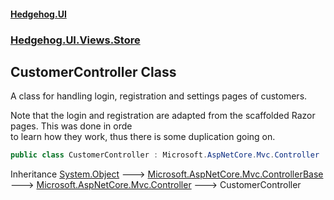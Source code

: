 #### [Hedgehog.UI](index.md 'index')
### [Hedgehog.UI.Views.Store](Hedgehog_UI_Views_Store.md 'Hedgehog.UI.Views.Store')
## CustomerController Class
A class for handling login, registration and settings pages of customers.  
  
Note that the login and registration are adapted from the scaffolded Razor pages. This was done in orde  
to learn how they work, thus there is some duplication going on.  
```csharp
public class CustomerController : Microsoft.AspNetCore.Mvc.Controller
```

Inheritance [System.Object](https://docs.microsoft.com/en-us/dotnet/api/System.Object 'System.Object') &#129106; [Microsoft.AspNetCore.Mvc.ControllerBase](https://docs.microsoft.com/en-us/dotnet/api/Microsoft.AspNetCore.Mvc.ControllerBase 'Microsoft.AspNetCore.Mvc.ControllerBase') &#129106; [Microsoft.AspNetCore.Mvc.Controller](https://docs.microsoft.com/en-us/dotnet/api/Microsoft.AspNetCore.Mvc.Controller 'Microsoft.AspNetCore.Mvc.Controller') &#129106; CustomerController  
